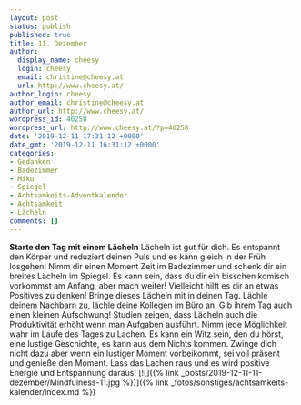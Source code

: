 ```yaml
---
layout: post
status: publish
published: true
title: 11. Dezember
author:
  display_name: cheesy
  login: cheesy
  email: christine@cheesy.at
  url: http://www.cheesy.at/
author_login: cheesy
author_email: christine@cheesy.at
author_url: http://www.cheesy.at/
wordpress_id: 40258
wordpress_url: http://www.cheesy.at/?p=40258
date: '2019-12-11 17:31:12 +0000'
date_gmt: '2019-12-11 16:31:12 +0000'
categories:
- Gedanken
- Badezimmer
- Miku
- Spiegel
- Achtsamkeits-Adventkalender
- Achtsamkeit
- Lächeln
comments: []
---
```

 **Starte den Tag mit einem Lächeln**
Lächeln ist gut für dich. Es entspannt den Körper und reduziert deinen Puls und es kann gleich in der Früh losgehen! Nimm dir einen Moment Zeit im Badezimmer und schenk dir ein breites Lächeln im Spiegel. Es kann sein, dass du dir ein bisschen komisch vorkommst am Anfang, aber mach weiter! Vielleicht hilft es dir an etwas Positives zu denken!
Bringe dieses Lächeln mit in deinen Tag. Lächle deinem Nachbarn zu, lächle deine Kollegen im Büro an. Gib ihrem Tag auch einen kleinen Aufschwung! Studien zeigen, dass Lächeln auch die Produktivität erhöht wenn man Aufgaben ausführt.
Nimm jede Möglichkeit wahr im Laufe des Tages zu Lachen. Es kann ein Witz sein, den du hörst, eine lustige Geschichte, es kann aus dem Nichts kommen. Zwinge dich nicht dazu aber wenn ein lustiger Moment vorbeikommt, sei voll präsent und genieße den Moment.
Lass das Lachen raus und es wird positive Energie und Entspannung daraus!
[![]({% link _posts/2019-12-11-11-dezember/Mindfulness-11.jpg %})]({% link _fotos/sonstiges/achtsamkeits-kalender/index.md %})
